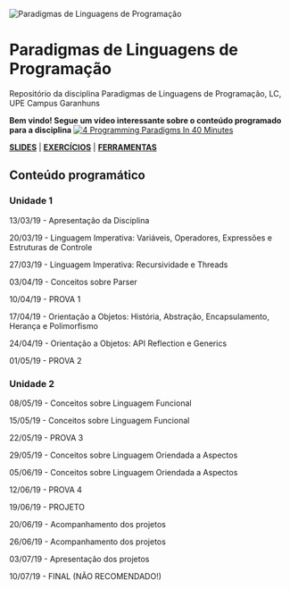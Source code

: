 ![Paradigmas de Linguagens de Programação](https://github.com/cmrevoredo/upe-lc-plp/blob/master/titulo.png?raw=true)
# Paradigmas de Linguagens de Programação
Repositório da disciplina Paradigmas de Linguagens de Programação, LC, UPE Campus Garanhuns

**Bem vindo! Segue um vídeo interessante sobre o conteúdo programado para a disciplina**
[![4 Programming Paradigms In 40 Minutes](http://img.youtube.com/vi/cgVVZMfLjEI/0.jpg)](http://www.youtube.com/watch?v=cgVVZMfLjEI "4 Programming Paradigms In 40 Minutes")

[**SLIDES**](https://github.com/cmrevoredo/upe-lc-plp/tree/master/slides)  |  [**EXERCÍCIOS**](https://github.com/cmrevoredo/upe-lc-plp/tree/master/exercises)  |  [**FERRAMENTAS**](https://github.com/cmrevoredo/upe-lc-plp/tree/master/tools)

## Conteúdo programático

### Unidade 1

13/03/19 - Apresentação da Disciplina

20/03/19 - Linguagem Imperativa: Variáveis, Operadores, Expressões e Estruturas de Controle

27/03/19 - Linguagem Imperativa: Recursividade e Threads

03/04/19 - Conceitos sobre Parser

10/04/19 - PROVA 1

17/04/19 - Orientação a Objetos: História, Abstração, Encapsulamento, Herança e Polimorfismo

24/04/19 - Orientação a Objetos: API Reflection e Generics

01/05/19 - PROVA 2

### Unidade 2

08/05/19 - Conceitos sobre Linguagem Funcional

15/05/19 - Conceitos sobre Linguagem Funcional

22/05/19 - PROVA 3

29/05/19 - Conceitos sobre Linguagem Oriendada a Aspectos

05/06/19 - Conceitos sobre Linguagem Oriendada a Aspectos

12/06/19 - PROVA 4

19/06/19 - PROJETO

20/06/19 - Acompanhamento dos projetos

26/06/19 - Acompanhamento dos projetos

03/07/19 - Apresentação dos projetos

10/07/19 - FINAL (NÃO RECOMENDADO!)
